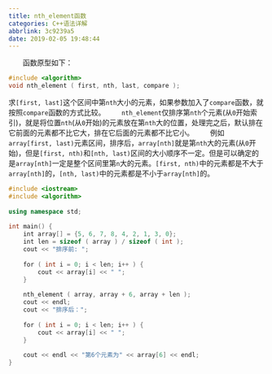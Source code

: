 ```yaml
---
title: nth_element函数
categories: C++语法详解
abbrlink: 3c9239a5
date: 2019-02-05 19:48:44
---
```

&emsp;&emsp;函数原型如下：<!--more-->

``` cpp
#include <algorithm>
void nth_element ( first, nth, last, compare );
```

求`[first, last]`这个区间中第`nth`大小的元素，如果参数加入了`compare`函数，就按照`compare`函数的方式比较。
&emsp;&emsp;`nth_element`仅排序第`nth`个元素(从`0`开始索引)，就是将位置`nth`(从`0`开始)的元素放在第`nth`大的位置，处理完之后，默认排在它前面的元素都不比它大，排在它后面的元素都不比它小。
&emsp;&emsp;例如`array[first, last)`元素区间，排序后，`array[nth]`就是第`nth`大的元素(从`0`开始)，但是`[first, nth)`和`[nth, last)`区间的大小顺序不一定。但是可以确定的是`array[nth]`一定是整个区间里第`n`大的元素。`[first, nth)`中的元素都是不大于`array[nth]`的，`[nth, last)`中的元素都是不小于`array[nth]`的。

``` cpp
#include <iostream>
#include <algorithm>
​
using namespace std;
​
int main() {
    int array[] = {5, 6, 7, 8, 4, 2, 1, 3, 0};
    int len = sizeof ( array ) / sizeof ( int );
    cout << "排序前: ";
​
    for ( int i = 0; i < len; i++ ) {
        cout << array[i] << " ";
    }
​
    nth_element ( array, array + 6, array + len );
    cout << endl;
    cout << "排序后：";
​
    for ( int i = 0; i < len; i++ ) {
        cout << array[i] << " ";
    }
​
    cout << endl << "第6个元素为" << array[6] << endl;
}
```